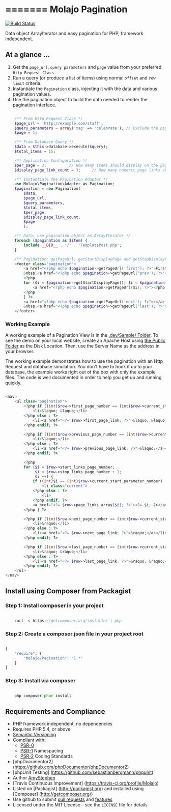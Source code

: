 
=======
Molajo Pagination
=======

[![Build Status](https://travis-ci.org/Molajo/Pagination.png?branch=master)](https://travis-ci.org/Molajo/Pagination)

Data object ArrayIterator and easy pagination for PHP, framework independent.

## At a glance ...

1. Get the `page_url`, `query parameters` and `page` value from your preferred `Http Request Class.`
1. Run a query (or produce a list of items) using normal `offset` and `row limit` criteria.
2. Instantiate the `Pagination` class, injecting it with the data and various pagination values.
3. Use the pagination object to build the data needed to render the pagination interface.

```php

    /** From Http Request Class */
    $page_url = 'http://example.com/staff';
    $query_parameters = array('tag' => 'celebrate'); // Exclude the page parameter
    $page = 1;

    /** From Database Query */
    $data = $this->database->execute($query);
    $total_items = 15;

    /** Application Configuration */
    $per_page = 3;          // How many items should display on the page?
    $display_page_link_count = 3;     // How many numeric page links should display in the pagination?

    /** Instantiate the Pagination Adapter */
    use Molajo\Pagination\Adapter as Pagination;
    $pagination = new Pagination(
        $data,
        $page_url,
        $query_parameters,
        $total_items,
        $per_page,
        $display_page_link_count,
        $page
        );

    /** Data: use pagination object as ArrayIterator */
    foreach ($pagination as $item) {
        include __DIR__ . '/' . 'TemplatePost.php';
    }

    /** Pagination: getPageUrl, getStartDisplayPage and getStopDisplayPage methods */
    <footer class="pagination">
        <a href="<?php echo $pagination->getPageUrl('first'); ?>">First</a>
        &nbsp;<a href="<?php echo $pagination->getPageUrl('prev'); ?>">«</a>
        <?php
        for ($i = $pagination->getStartDisplayPage(); $i < $pagination->getStopDisplayPage(); $i++) { ?>
            <a href="<?php echo $pagination->getPageUrl($i); ?>"><?php echo $i; ?></a>
        <?php
        } ?>
        <a href="<?php echo $pagination->getPageUrl('next'); ?>">»</a>
        &nbsp;<a href="<?php echo $pagination->getPageUrl('last'); ?>">Last</a>
    </footer>
```

### Working Example

A working example of a Pagination View is in the
[.dev/Sample/ Folder](https://github.com/Molajo/Pagination/tree/master/.dev/Example). To see the demo
on your local website, create an Apache Host using
[the Public Folder](https://github.com/Molajo/Pagination/tree/master/.dev/Sample/Public) as the Disk Location.
Then, use the Server Name as the address in your browser.

The working example demonstrates how to use the pagination with an Http Request and database simulation. You
don't have to hook it up to your database, the example works right out of the box with only the example files.
The code is well documented in order to help you get up and running quickly.

```php

<nav>
    <ul class="pagination">
        <?php if ((int)$row->first_page_number == (int)$row->current_start_parameter_number) : ?>
            <li>&laquo; &laquo;</li>
        <?php else : ?>
            <li><a href="<?= $row->first_page_link; ?>">&laquo; &laquo;</a></li>
        <?php endif; ?>

        <?php if ((int)$row->previous_page_number == (int)$row->current_start_parameter_number) : ?>
            <li>&laquo;</li>
        <?php else : ?>
            <li><a href="<?= $row->previous_page_link; ?>">&laquo;</a></li>
        <?php endif; ?>

        <?php
        for ($i = $row->start_links_page_number;
             $i < $row->stop_links_page_number + 1;
             $i ++) {
            if ((int)$i == (int)$row->current_start_parameter_number) : ?>
                <li class="current">
            <?php else : ?>
                <li>
            <?php endif; ?>
            <a href="<?= $row->page_links_array[$i]; ?>"><?= $i; ?></a></li>
        <?php } ?>

        <?php if ((int)$row->next_page_number == (int)$row->current_start_parameter_number) : ?>
            <li>&raquo;</li>
        <?php else : ?>
            <li><a href="<?= $row->next_page_link; ?>">&raquo;</a></li>
        <?php endif; ?>

        <?php if ((int)$row->last_page_number == (int)$row->current_start_parameter_number) : ?>
            <li>&raquo; &raquo;</li>
        <?php else : ?>
            <li><a href="<?= $row->last_page_link; ?>">&raquo; &raquo;</a></li>
        <?php endif; ?>
    </ul>
</nav>

```

## Install using Composer from Packagist

### Step 1: Install composer in your project

```php

    curl -s https://getcomposer.org/installer | php
```

### Step 2: Create a **composer.json** file in your project root

```php

{
    "require": {
        "Molajo/Pagination": "1.*"
    }
}
```

### Step 3: Install via composer

```php

    php composer.phar install
```

## Requirements and Compliance
 * PHP framework independent, no dependencies
 * Requires PHP 5.4, or above
 * [Semantic Versioning](http://semver.org/)
 * Compliant with:
    * [PSR-0](https://github.com/php-fig/fig-standards/blob/master/accepted/PSR-0.md)
    * [PSR-1](https://github.com/php-fig/fig-standards/blob/master/accepted/PSR-1-basic-coding-standard.md) Namespacing
    * [PSR-2](https://github.com/php-fig/fig-standards/blob/master/accepted/PSR-2-coding-style-guide.md) Coding Standards
 * [phpDocumentor2] (https://github.com/phpDocumentor/phpDocumentor2)
 * [phpUnit Testing] (https://github.com/sebastianbergmann/phpunit)
 * Author [AmyStephen](http://twitter.com/AmyStephen)
 * [Travis Continuous Improvement] (https://travis-ci.org/profile/Molajo)
 * Listed on [Packagist] (http://packagist.org) and installed using [Composer] (http://getcomposer.org/)
 * Use github to submit [pull requests](https://github.com/Molajo/Pagination/pulls) and [features](https://github.com/Molajo/Pagination/issues)
 * Licensed under the MIT License - see the `LICENSE` file for details

